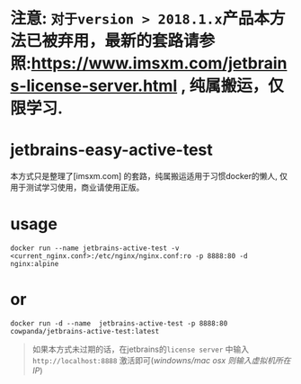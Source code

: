 # 注意: `对于version > 2018.1.x`产品本方法已被弃用，最新的套路请参照:https://www.imsxm.com/jetbrains-license-server.html , 纯属搬运，仅限学习.

# jetbrains-easy-active-test

本方式只是整理了[imsxm.com] 的套路，纯属搬运适用于习惯docker的懒人, 仅用于测试学习使用，商业请使用正版。 

# usage
``` 
docker run --name jetbrains-active-test -v <current_nginx.conf>:/etc/nginx/nginx.conf:ro -p 8888:80 -d nginx:alpine
```
# or
```
docker run -d --name  jetbrains-active-test -p 8888:80 cowpanda/jetbrains-active-test:latest
```

> 如果本方式未过期的话，在jetbrains的`license server` 中输入 `http://localhost:8888` 激活即可(_windowns/mac osx 则输入虚拟机所在IP_)
